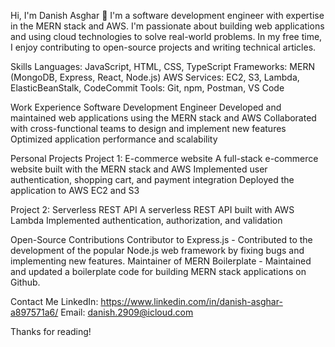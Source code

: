 Hi, I'm Danish Asghar 👋
I'm a software development engineer with expertise in the MERN stack and AWS. I'm passionate about building web applications and using cloud technologies to solve real-world problems. In my free time, I enjoy contributing to open-source projects and writing technical articles.

Skills
Languages: JavaScript, HTML, CSS, TypeScript
Frameworks: MERN (MongoDB, Express, React, Node.js)
AWS Services: EC2, S3, Lambda, ElasticBeanStalk, CodeCommit
Tools: Git, npm, Postman, VS Code

Work Experience
Software Development Engineer 
Developed and maintained web applications using the MERN stack and AWS
Collaborated with cross-functional teams to design and implement new features
Optimized application performance and scalability

Personal Projects
Project 1: E-commerce website
A full-stack e-commerce website built with the MERN stack and AWS
Implemented user authentication, shopping cart, and payment integration
Deployed the application to AWS EC2 and S3

Project 2: Serverless REST API
A serverless REST API built with AWS Lambda
Implemented authentication, authorization, and validation

Open-Source Contributions
Contributor to Express.js - Contributed to the development of the popular Node.js web framework by fixing bugs and implementing new features.
Maintainer of MERN Boilerplate - Maintained and updated a boilerplate code for building MERN stack applications on Github.

Contact Me
LinkedIn: https://www.linkedin.com/in/danish-asghar-a897571a6/
Email: danish.2909@icloud.com

Thanks for reading!

